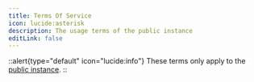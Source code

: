 ```yaml
---
title: Terms Of Service
icon: lucide:asterisk
description: The usage terms of the public instance
editLink: false
---
```


::alert{type="default" icon="lucide:info"}
These terms only apply to the [public instance](#).
::